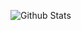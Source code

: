 


![Github Stats](https://github-readme-stats.vercel.app/api?username=torazzer&show_icons=true&theme=tokyonight)
